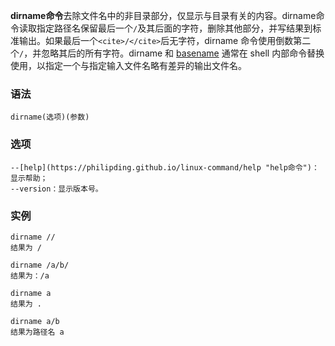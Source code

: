 **dirname命令**去除文件名中的非目录部分，仅显示与目录有关的内容。dirname命令读取指定路径名保留最后一个`/`及其后面的字符，删除其他部分，并写结果到标准输出。如果最后一个`<cite>/</cite>`后无字符，dirname 命令使用倒数第二个`/`，并忽略其后的所有字符。dirname 和 [basename](https://philipding.github.io/linux-command/basename "basename命令") 通常在 shell 内部命令替换使用，以指定一个与指定输入文件名略有差异的输出文件名。

### 语法  

```
dirname(选项)(参数)
```

### 选项  

```
--[help](https://philipding.github.io/linux-command/help "help命令")：显示帮助；
--version：显示版本号。
```

### 实例  

```
dirname //
结果为 /

dirname /a/b/
结果为：/a

dirname a
结果为 .

dirname a/b
结果为路径名 a
```